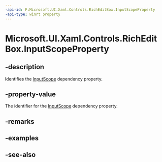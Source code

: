 ```yaml
---
-api-id: P:Microsoft.UI.Xaml.Controls.RichEditBox.InputScopeProperty
-api-type: winrt property
---
```


<!-- Property syntax
public Windows.UI.Xaml.DependencyProperty InputScopeProperty { get; }
-->

# Microsoft.UI.Xaml.Controls.RichEditBox.InputScopeProperty

## -description
Identifies the [InputScope](richeditbox_inputscope.md) dependency property.

## -property-value
The identifier for the [InputScope](richeditbox_inputscope.md) dependency property.

## -remarks

## -examples

## -see-also
